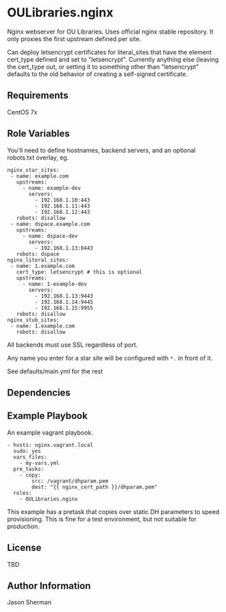 OULibraries.nginx
=========

Nginx webserver for OU Libraries. Uses official nginx stable repository.
It only proxies the first upstream defined per site.

Can deploy letsencrypt certificates for literal_sites that have the element cert_type defined and set to "letsencrypt".  Currently anything else (leaving the cert_type out, or setting it to something other than "letsencrypt" defaults to the old behavior of creating a self-signed certificate.

Requirements
------------

CentOS 7x


Role Variables
--------------

You'll need to define hostnames, backend servers, and an optional robots.txt overlay, eg.
```
nginx_star_sites:
 - name: example.com
   upstreams:
     - name: example-dev
       servers:
         - 192.168.1.10:443
         - 192.168.1.11:443
         - 192.168.1.12:443
   robots: disallow
 - name: dspace.example.com
   upstreams:
     - name: dspace-dev
       servers:
         - 192.168.1.13:8443
   robots: dspace
nginx_literal_sites:
 - name: 1.example.com
   cert_type: letsencrypt # this is optional
   upstreams:
     - name: 1-example-dev
       servers:
         - 192.168.1.13:9443
         - 192.168.1.14:9445
         - 192.168.1.15:9955
   robots: disallow
nginx_stub_sites:
 - name: 1.example.com
   robots: disallow
```

All backends must use SSL regardless of port.

Any name you enter for a star site will be configured with `*.` in front of it.

See defaults/main.yml for the rest

Dependencies
------------


Example Playbook
----------------
An example vagrant playbook.

```
- hosts: nginx.vagrant.local
  sudo: yes
  vars_files:
    - my-vars.yml
  pre_tasks:
    - copy:
        src: /vagrant/dhparam.pem
        dest: "{{ nginx_cert_path }}/dhparam.pem"
  roles:
    - OULibraries.nginx
```

This example has a pretask that copies over static DH parameters to speed provisioning.  This is fine for a test environment, but not suitable for production.

License
-------

TBD

Author Information
------------------

Jason Sherman
